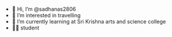 - 👋 Hi, I’m @sadhanas2806
- 👀 I’m interested in travelling 
- 🌱 I’m currently learning at Sri Krishna arts and science college 
- 👩‍🎓 student 




